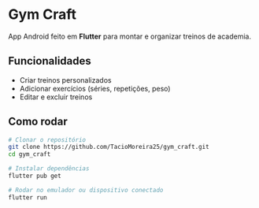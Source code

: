 # Gym Craft

App Android feito em **Flutter** para montar e organizar treinos de academia.

## Funcionalidades
- Criar treinos personalizados  
- Adicionar exercícios (séries, repetições, peso)  
- Editar e excluir treinos  

## Como rodar

```bash
# Clonar o repositório
git clone https://github.com/TacioMoreira25/gym_craft.git
cd gym_craft

# Instalar dependências
flutter pub get

# Rodar no emulador ou dispositivo conectado
flutter run
